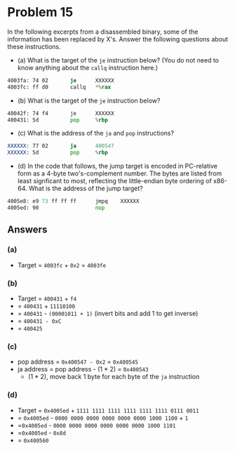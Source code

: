 # Problem 15

In the following excerpts from a disassembled binary, some of the information has
been replaced by X's. Answer the following questions about these instructions.

- (a)
  What is the target of the `je` instruction below? (You do not need to know
  anything about the `callq` instruction here.)

```asm
4003fa: 74 02       je      XXXXXX
4003fc: ff d0       callq   *%rax
```

- (b)
  What is the target of the `je` instruction below?

```asm
40042f: 74 f4       je      XXXXXX
400431: 5d          pop     %rbp
```

- (c)
  What is the address of the `ja` and `pop` instructions?

```asm
XXXXXX: 77 02       ja      400547
XXXXXX: 5d          pop     %rbp
```

- (d)
  In the code that follows, the jump target is encoded in PC-relative form as a
  4-byte two's-complement number. The bytes are listed from least signficant to
  most, reflecting the little-endian byte ordering of x86-64. What is the address
  of the jump target?

```asm
4005e8: e9 73 ff ff ff      jmpq    XXXXXX
4005ed: 90                  nop
```

## Answers

### (a)

- Target = `4003fc` + `0x2` = `4003fe`

### (b)

- Target = `400431` + `f4`
- = `400431` + `11110100`
- = `400431` - `(00001011 + 1)` (invert bits and add 1 to get inverse)
- = `400431 - 0xC`
- = `400425`

### (c)

- pop address = `0x400547 - 0x2` = `0x400545`
- ja address = pop address - (1 \* 2) = `0x400543`
  - (1 \* 2), move back 1 byte for each byte of the `ja` instruction

### (d)

- Target = `0x4005ed` + `1111 1111 1111 1111 1111 1111 0111 0011`
- = `0x4005ed` - `0000 0000 0000 0000 0000 0000 1000 1100` + `1`
- =`0x4005ed` - `0000 0000 0000 0000 0000 0000 1000 1101`
- =`0x4005ed` - `0x8d`
- = `0x400560`
